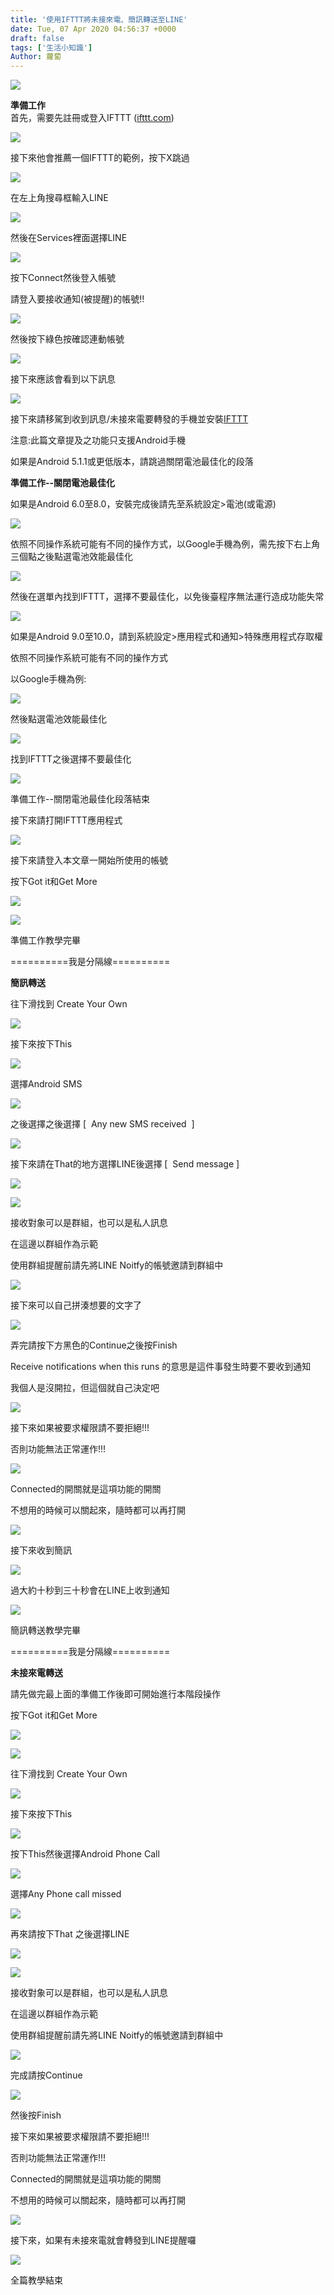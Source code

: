 ```yaml
---
title: '使用IFTTT將未接來電、簡訊轉送至LINE'
date: Tue, 07 Apr 2020 04:56:37 +0000
draft: false
tags: ['生活小知識']
Author: 蘿蔔
---
```


![](https://static.yiy.tw/media/blog/2020/04/39743.jpg)

**準備工作**  
首先，需要先註冊或登入IFTTT ([ifttt.com](http://ifttt.com))

![](https://static.yiy.tw/media/blog/2020/04/ifttt-forward-to-line-1.png)

接下來他會推薦一個IFTTT的範例，按下X跳過

![](https://static.yiy.tw/media/blog/2020/04/ifttt-forward-to-line-2.png)

在左上角搜尋框輸入LINE

![](https://static.yiy.tw/media/blog/2020/04/ifttt-forward-to-line-3.png)

然後在Services裡面選擇LINE

![](https://static.yiy.tw/media/blog/2020/04/ifttt-forward-to-line-4.png)

按下Connect然後登入帳號

請登入要接收通知(被提醒)的帳號!!

![](https://static.yiy.tw/media/blog/2020/04/ifttt-forward-to-line-5.png)

然後按下綠色按確認連動帳號

![](https://static.yiy.tw/media/blog/2020/04/ifttt-forward-to-line-6.png)

接下來應該會看到以下訊息

![](https://static.yiy.tw/media/blog/2020/04/ifttt-forward-to-line-7.png)

接下來請移駕到收到訊息/未接來電要轉發的手機並安裝[IFTTT](https://play.google.com/store/apps/details?id=com.ifttt.ifttt&hl=zh-TW)

注意:此篇文章提及之功能只支援Android手機

如果是Android 5.1.1或更低版本，請跳過關閉電池最佳化的段落

**準備工作--關閉電池最佳化**

如果是Android 6.0至8.0，安裝完成後請先至系統設定>電池(或電源)

![](https://static.yiy.tw/media/blog/2020/04/ifttt-forward-to-line-8.png)

依照不同操作系統可能有不同的操作方式，以Google手機為例，需先按下右上角三個點之後點選電池效能最佳化

![](https://static.yiy.tw/media/blog/2020/04/ifttt-forward-to-line-9.png)

然後在選單內找到IFTTT，選擇不要最佳化，以免後臺程序無法運行造成功能失常

![](https://static.yiy.tw/media/blog/2020/04/ifttt-forward-to-line-10.png)

如果是Android 9.0至10.0，請到系統設定>應用程式和通知>特殊應用程式存取權

依照不同操作系統可能有不同的操作方式

以Google手機為例:

![](https://static.yiy.tw/media/blog/2020/04/ifttt-forward-to-line-11.png)

然後點選電池效能最佳化

![](https://static.yiy.tw/media/blog/2020/04/ifttt-forward-to-line-12.png)

找到IFTTT之後選擇不要最佳化

![](https://static.yiy.tw/media/blog/2020/04/ifttt-forward-to-line-13.png)

準備工作--關閉電池最佳化段落結束

接下來請打開IFTTT應用程式

![](https://static.yiy.tw/media/blog/2020/04/ifttt-forward-to-line-14.png)

接下來請登入本文章一開始所使用的帳號

按下Got it和Get More

![](https://static.yiy.tw/media/blog/2020/04/ifttt-forward-to-line-15.png)

![](https://static.yiy.tw/media/blog/2020/04/ifttt-forward-to-line-16.png)

準備工作教學完畢

\==========我是分隔線==========

**簡訊轉送**

往下滑找到 Create Your Own

![](https://static.yiy.tw/media/blog/2020/04/ifttt-forward-to-line-17.png)

接下來按下This

![](https://static.yiy.tw/media/blog/2020/04/ifttt-forward-to-line-18.png)

選擇Android SMS

![](https://static.yiy.tw/media/blog/2020/04/ifttt-forward-to-line-19.png)

之後選擇之後選擇 \[  Any new SMS received  \]

![](https://static.yiy.tw/media/blog/2020/04/ifttt-forward-to-line-20.png)

接下來請在That的地方選擇LINE後選擇 \[  Send message \]

![](https://static.yiy.tw/media/blog/2020/04/ifttt-forward-to-line-21.png)

![](https://static.yiy.tw/media/blog/2020/04/ifttt-forward-to-line-22.png)

接收對象可以是群組，也可以是私人訊息

在這邊以群組作為示範

使用群組提醒前請先將LINE Noitfy的帳號邀請到群組中

![](https://static.yiy.tw/media/blog/2020/04/ifttt-forward-to-line-23.png)

接下來可以自己拼湊想要的文字了

![](https://static.yiy.tw/media/blog/2020/04/ifttt-forward-to-line-24.png)

弄完請按下方黑色的Continue之後按Finish

Receive notifications when this runs 的意思是這件事發生時要不要收到通知

我個人是沒開拉，但這個就自己決定吧

![](https://static.yiy.tw/media/blog/2020/04/ifttt-forward-to-line-25.png)

接下來如果被要求權限請不要拒絕!!!

否則功能無法正常運作!!!

![](https://static.yiy.tw/media/blog/2020/04/ifttt-forward-to-line-26.png)

Connected的開關就是這項功能的開關

不想用的時候可以關起來，隨時都可以再打開

![](https://static.yiy.tw/media/blog/2020/04/ifttt-forward-to-line-27.png)

接下來收到簡訊

![](https://static.yiy.tw/media/blog/2020/04/ifttt-forward-to-line-28.png)

過大約十秒到三十秒會在LINE上收到通知

![](https://static.yiy.tw/media/blog/2020/04/ifttt-forward-to-line-29.png)

簡訊轉送教學完畢

\==========我是分隔線==========

**未接來電轉送**

請先做完最上面的準備工作後即可開始進行本階段操作

按下Got it和Get More

![](https://static.yiy.tw/media/blog/2020/04/ifttt-forward-to-line-30.png)

![](https://static.yiy.tw/media/blog/2020/04/ifttt-forward-to-line-31.png)

往下滑找到 Create Your Own

![](https://static.yiy.tw/media/blog/2020/04/ifttt-forward-to-line-32.png)

接下來按下This

![](https://static.yiy.tw/media/blog/2020/04/ifttt-forward-to-line-33.png)

按下This然後選擇Android Phone Call

![](https://static.yiy.tw/media/blog/2020/04/ifttt-forward-to-line-34.png)

選擇Any Phone call missed

![](https://static.yiy.tw/media/blog/2020/04/ifttt-forward-to-line-35.png)

再來請按下That 之後選擇LINE

![](https://static.yiy.tw/media/blog/2020/04/ifttt-forward-to-line-36.png)

![](https://static.yiy.tw/media/blog/2020/04/ifttt-forward-to-line-37.png)

接收對象可以是群組，也可以是私人訊息

在這邊以群組作為示範

使用群組提醒前請先將LINE Noitfy的帳號邀請到群組中

![](https://static.yiy.tw/media/blog/2020/04/ifttt-forward-to-line-38.png)

完成請按Continue

![](https://static.yiy.tw/media/blog/2020/04/ifttt-forward-to-line-39.png)

然後按Finish

接下來如果被要求權限請不要拒絕!!!

否則功能無法正常運作!!!

Connected的開關就是這項功能的開關

不想用的時候可以關起來，隨時都可以再打開

![](https://static.yiy.tw/media/blog/2020/04/ifttt-forward-to-line-40.png)

接下來，如果有未接來電就會轉發到LINE提醒囉

![](https://static.yiy.tw/media/blog/2020/04/ifttt-forward-to-line-41.png)

全篇教學結束